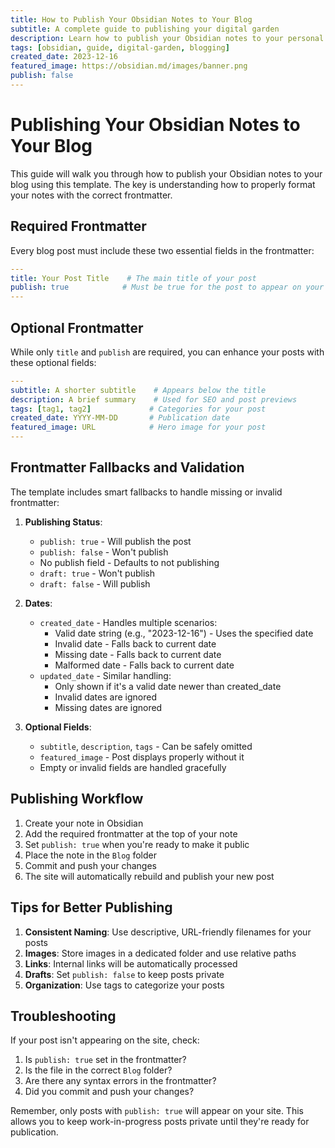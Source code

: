 ```yaml
---
title: How to Publish Your Obsidian Notes to Your Blog
subtitle: A complete guide to publishing your digital garden
description: Learn how to publish your Obsidian notes to your personal blog using this template, including all the necessary frontmatter configurations.
tags: [obsidian, guide, digital-garden, blogging]
created_date: 2023-12-16
featured_image: https://obsidian.md/images/banner.png
publish: false
---
```


# Publishing Your Obsidian Notes to Your Blog

This guide will walk you through how to publish your Obsidian notes to your blog using this template. The key is understanding how to properly format your notes with the correct frontmatter.

## Required Frontmatter

Every blog post must include these two essential fields in the frontmatter:

```yaml
---
title: Your Post Title    # The main title of your post
publish: true            # Must be true for the post to appear on your site
---
```

## Optional Frontmatter

While only `title` and `publish` are required, you can enhance your posts with these optional fields:

```yaml
---
subtitle: A shorter subtitle    # Appears below the title
description: A brief summary    # Used for SEO and post previews
tags: [tag1, tag2]             # Categories for your post
created_date: YYYY-MM-DD       # Publication date
featured_image: URL            # Hero image for your post
---
```

## Frontmatter Fallbacks and Validation

The template includes smart fallbacks to handle missing or invalid frontmatter:

1. **Publishing Status**:
   - `publish: true` - Will publish the post
   - `publish: false` - Won't publish
   - No publish field - Defaults to not publishing
   - `draft: true` - Won't publish
   - `draft: false` - Will publish

2. **Dates**:
   - `created_date` - Handles multiple scenarios:
     - Valid date string (e.g., "2023-12-16") - Uses the specified date
     - Invalid date - Falls back to current date
     - Missing date - Falls back to current date
     - Malformed date - Falls back to current date
   - `updated_date` - Similar handling:
     - Only shown if it's a valid date newer than created_date
     - Invalid dates are ignored
     - Missing dates are ignored

3. **Optional Fields**:
   - `subtitle`, `description`, `tags` - Can be safely omitted
   - `featured_image` - Post displays properly without it
   - Empty or invalid fields are handled gracefully


## Publishing Workflow

1. Create your note in Obsidian
2. Add the required frontmatter at the top of your note
3. Set `publish: true` when you're ready to make it public
4. Place the note in the `Blog` folder
5. Commit and push your changes
6. The site will automatically rebuild and publish your new post

## Tips for Better Publishing

1. **Consistent Naming**: Use descriptive, URL-friendly filenames for your posts
2. **Images**: Store images in a dedicated folder and use relative paths
3. **Links**: Internal links will be automatically processed
4. **Drafts**: Set `publish: false` to keep posts private
5. **Organization**: Use tags to categorize your posts


## Troubleshooting

If your post isn't appearing on the site, check:

1. Is `publish: true` set in the frontmatter?
2. Is the file in the correct `Blog` folder?
3. Are there any syntax errors in the frontmatter?
4. Did you commit and push your changes?

Remember, only posts with `publish: true` will appear on your site. This allows you to keep work-in-progress posts private until they're ready for publication. 
